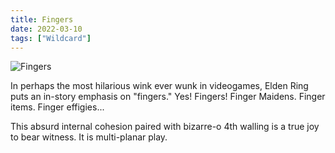 ```yaml
---
title: Fingers
date: 2022-03-10
tags: ["Wildcard"]
---
```


![Fingers](/images/fingers.jpg)

In perhaps the most hilarious wink ever wunk in videogames, Elden Ring puts an in-story emphasis on "fingers." Yes! Fingers! Finger Maidens. Finger items. Finger effigies...<!--x-->

This absurd internal cohesion paired with bizarre-o 4th walling is a true joy to bear witness. It is multi-planar play.

